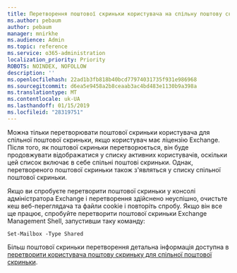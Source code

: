 ```yaml
---
title: Перетворення поштової скриньки користувача на спільну поштову скриньку?
ms.author: pebaum
author: pebaum
manager: mnirkhe
ms.audience: Admin
ms.topic: reference
ms.service: o365-administration
localization_priority: Priority
ROBOTS: NOINDEX, NOFOLLOW
description: ''
ms.openlocfilehash: 22ad1b3fb818b40bcd77974031735f931e986968
ms.sourcegitcommit: d6ea5e9458a2b8ceaab3ac4bd483e1130b9a398a
ms.translationtype: MT
ms.contentlocale: uk-UA
ms.lasthandoff: 01/15/2019
ms.locfileid: "28319751"
---
```

Можна тільки перетворювати поштової скриньки користувача для спільної поштової скриньки, якщо користувач має ліцензію Exchange. Після того, як поштової скриньки перетворюється, він буде продовжувати відображатися у списку активних користувачів, оскільки цей список включає в себе спільні поштові скриньки. Однак, перетвореного поштової скриньки також з'являться у списку спільної поштової скриньки. 
  
Якщо ви спробуєте перетворити поштової скриньки у консолі адміністратора Exchange і перетворення здійснено неуспішно, очистьте кеш веб-переглядача та файли cookie і повторіть спробу. Якщо він все ще працює, спробуйте перетворити поштової скриньки Exchange Management Shell, запустивши таку команду:
  
```
Set-Mailbox -Type Shared
```

Більш поштової скриньки перетворення детальна інформація доступна в [перетворити користувача поштову скриньку для спільної поштової скриньки](https://support.office.com/client/2e122487-e1f5-4f26-ba41-5689249d93ba).
  
